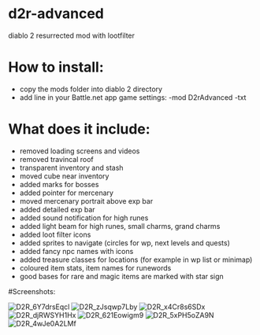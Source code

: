 # d2r-advanced
diablo 2 resurrected mod with lootfilter

# How to install:
- copy the mods folder into diablo 2 directory
- add line in your Battle.net app game settings:
-mod D2rAdvanced -txt


# What does it include:
- removed loading screens and videos
- removed travincal roof
- transparent inventory and stash
- moved cube near inventory
- added marks for bosses
- added pointer for mercenary
- moved mercenary portrait above exp bar
- added detailed exp bar
- added sound notification for high runes
- added light beam for high runes, small charms, grand charms
- added loot filter icons
- added sprites to navigate (circles for wp, next levels and quests)
- added fancy npc names with icons
- added treasure classes for locations (for example in wp list or minimap)
- coloured item stats, item names for runewords
- good bases for rare and magic items are marked with star sign


#Screenshots:

![D2R_6Y7drsEqcl](https://user-images.githubusercontent.com/13665931/236310102-e93305e5-5173-4582-a3a2-8ccbd167c2a5.jpg)
![D2R_zJsqwp7Lby](https://user-images.githubusercontent.com/13665931/236312181-8dd70ac8-f1ff-4339-ab08-cf7e2e9bdc0b.jpg)
![D2R_x4Cr8s6SDx](https://user-images.githubusercontent.com/13665931/236310908-46fdd768-0403-4601-b3ba-fb70726874b0.jpg)
![D2R_djRWSYH1Hx](https://user-images.githubusercontent.com/13665931/236310945-d5d8c4d3-00ea-4c83-af55-79be2864c99e.jpg)
![D2R_621Eowigm9](https://user-images.githubusercontent.com/13665931/236310972-aa926b72-7bf4-4b5a-bffa-6401fd48143a.jpg)
![D2R_5xPH5oZA9N](https://user-images.githubusercontent.com/13665931/236311071-74e82bd2-1009-4eb9-8158-f1ad7a015cb9.jpg)
![D2R_4wJe0A2LMf](https://user-images.githubusercontent.com/13665931/236312980-40bb2236-499f-4474-bbe1-d866f8f21ff0.jpg)
